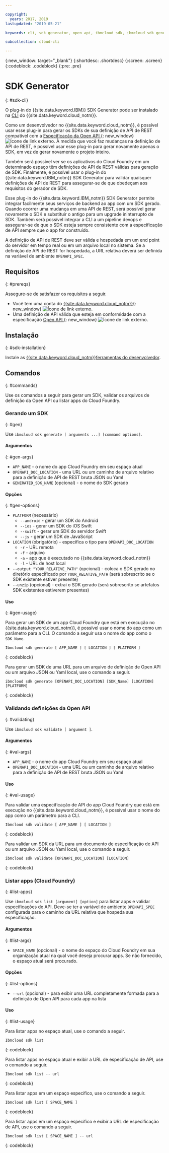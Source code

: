 ```yaml
---

copyright:
  years: 2017, 2019
lastupdated: "2019-05-21"

keywords: cli, sdk generator, open api, ibmcloud sdk, ibmcloud sdk generate, generate, sdk validate, sdk list, cloud foundry, rest api 

subcollection: cloud-cli

---
```


{:new_window: target="_blank"}
{:shortdesc: .shortdesc}
{:screen: .screen}
{:codeblock: .codeblock}
{:pre: .pre}

# SDK Generator
{: #sdk-cli}

O plug-in do {{site.data.keyword.IBM}} SDK Generator pode ser instalado na [CLI](/docs/cli?topic=cloud-cli-ibmcloud-cli#ibmcloud-cli) do {{site.data.keyword.cloud_notm}}.

Como um desenvolvedor no {{site.data.keyword.cloud_notm}}, é possível usar esse plug-in para gerar os SDKs de sua definição de API de REST compatível com a [Especificação da Open API ](https://www.openapis.org/){: new_window} ![Ícone de link externo](../../icons/launch-glyph.svg "Ícone de link externo"). À medida que você faz mudanças na definição de API de REST, é possível usar esse plug-in para gerar novamente apenas o SDK, em vez de gerar novamente o projeto inteiro.

Também será possível ver se os aplicativos do Cloud Foundry em um determinado espaço têm definições de API de REST válidas para geração de SDK. Finalmente, é possível usar o plug-in do {{site.data.keyword.IBM_notm}} SDK Generator para validar quaisquer definições de API de REST para assegurar-se de que obedeçam aos requisitos do gerador de SDK.

Esse plug-in do {{site.data.keyword.IBM_notm}} SDK Generator permite integrar facilmente seus serviços de backend ao app com um SDK gerado. Quando ocorrer uma mudança em uma API de REST, será possível gerar novamente o SDK e substituir o antigo para um upgrade ininterrupto de SDK. Também será possível integrar a CLI a um pipeline devops e assegurar-se de que o SDK esteja sempre consistente com a especificação de API sempre que o app for construído.

A definição de API de REST deve ser válida e hospedada em um end point do servidor em tempo real ou em um arquivo local no sistema. Se a definição de API de REST for hospedada, a URL relativa deverá ser definida na variável de ambiente `OPENAPI_SPEC`.

## Requisitos
{: #prereqs}

Assegure-se de satisfazer os requisitos a seguir.

* Você tem uma conta do [{{site.data.keyword.cloud_notm}}](https://{DomainName}/login){: new_window} ![Ícone de link externo](../../icons/launch-glyph.svg "Ícone de link externo").
* Uma definição de API válida que esteja em conformidade com a especificação [Open API ](https://www.openapis.org/){: new_window} ![Ícone de link externo](../../icons/launch-glyph.svg "Ícone de link externo").

## Instalação
{: #sdk-installation}

Instale as [{{site.data.keyword.cloud_notm}}ferramentas do desenvolvedor](/docs/cli?topic=cloud-cli-ibmcloud-cli#ibmcloud-cli).

## Comandos
{: #commands}

Use os comandos a seguir para gerar um SDK, validar os arquivos de definição da Open API ou listar apps do Cloud Foundry.

### Gerando um SDK
{: #gen}

Use `ibmcloud sdk generate [ arguments ...] [command options]`.

#### Argumentos
{: #gen-args}

* `APP_NAME` - o nome do app Cloud Foundry em seu espaço atual
* `OPENAPI_DOC_LOCATION` - uma URL ou um caminho de arquivo relativo para a definição de API de REST bruta JSON ou Yaml
* `GENERATED_SDK_NAME` (opcional) - o nome do SDK gerado


#### Opções
{: #gen-options}

* `PLATFORM` (necessário)
   * `--android` - gerar um SDK do Android
   * `--ios` - gerar um SDK do iOS Swift
   * `--swift` - gerar um SDK do servidor Swift
   * `--js` - gerar um SDK de JavaScript
* `LOCATION` (obrigatório) - especifica o tipo para `OPENAPI_DOC_LOCATION`
   * `-r` - URL remota
   * `-f` - arquivo
   * `-a` - app que é executado no {{site.data.keyword.cloud_notm}}
   * `-l` - URL de host local
* `--output "YOUR_RELATIVE_PATH"` (opcional) - coloca o SDK gerado no diretório especificado por `YOUR_RELATIVE_PATH` (será sobrescrito se o SDK existente estiver presente)
* `--unzip` (opcional) - extrai o SDK gerado (será sobrescrito se artefatos SDK existentes estiverem presentes)


#### Uso
{: #gen-usage}

Para gerar um SDK de um app Cloud Foundry que está em execução no {{site.data.keyword.cloud_notm}}, é possível usar o nome do app como um parâmetro para a CLI. O comando a seguir usa o nome do app como o `SDK_Name`.

```
Ibmcloud sdk generate [ APP_NAME ] [ LOCATION ] [ PLATFORM ]
```
{: codeblock}

Para gerar um SDK de uma URL para um arquivo de definição de Open API ou um arquivo JSON ou Yaml local, use o comando a seguir.

```
ibmcloud sdk generate [OPENAPI_DOC_LOCATION] [SDK_Name] [LOCATION] [PLATFORM]
```
{: codeblock}


### Validando definições da Open API
{: #validating}

Use `ibmcloud sdk validate [ argument ]`.


#### Argumentos
{: #val-args}

* `APP_NAME` - o nome do app Cloud Foundry em seu espaço atual
* `OPENAPI_DOC_LOCATION` - uma URL ou um caminho de arquivo relativo para a definição de API de REST bruta JSON ou Yaml


#### Uso
{: #val-usage}

Para validar uma especificação de API do app Cloud Foundry que está em execução no {{site.data.keyword.cloud_notm}}, é possível usar o nome do app como um parâmetro para a CLI.

```
Ibmcloud sdk validate [ APP_NAME ] [ LOCATION ]
```
{: codeblock}

Para validar um SDK da URL para um documento de especificação de API ou um arquivo JSON ou Yaml local, use o comando a seguir.

```
ibmcloud sdk validate [OPENAPI_DOC_LOCATION] [LOCATION]
```
{: codeblock}



### Listar apps (Cloud Foundry)
{: #list-apps}

Use `ibmcloud sdk list [argument] [option]` para listar apps e validar especificações de API. Deve-se ter a variável de ambiente `OPENAPI_SPEC` configurada para o caminho da URL relativa que hospeda sua especificação.


#### Argumentos
{: #list-args}

* `SPACE_NAME` (opcional) - o nome do espaço do Cloud Foundry em sua organização atual na qual você deseja procurar apps. Se não fornecido, o espaço atual será procurado.


#### Opções
{: #list-options}

* `--url` (opcional) - para exibir uma URL completamente formada para a definição de Open API para cada app na lista


#### Uso
{: #list-usage}

Para listar apps no espaço atual, use o comando a seguir.

```
Ibmcloud sdk list
```
{: codeblock}

Para listar apps no espaço atual e exibir a URL de especificação de API, use o comando a seguir.

```
Ibmcloud sdk list -- url
```
{: codeblock}

Para listar apps em um espaço específico, use o comando a seguir.

```
Ibmcloud sdk list [ SPACE_NAME ]
```
{: codeblock}

Para listar apps em um espaço específico e exibir a URL de especificação de API, use o comando a seguir.

```
Ibmcloud sdk list [ SPACE_NAME ] -- url
```
{: codeblock}
